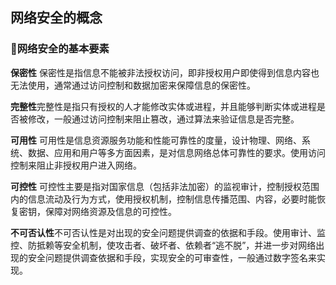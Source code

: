 ## 网络安全的概念

### 📑网络安全的基本要素

**保密性** 保密性是指信息不能被非法授权访问，即非授权用户即使得到信息内容也无法使用，通常通过访问控制和数据加密来保障信息的保密性。

**完整性**完整性是指只有授权的人才能修改实体或进程，并且能够判断实体或进程是否被修改，一般通过访问控制来阻止篡改，通过算法来验证信息是否完整。

**可用性** 可用性是信息资源服务功能和性能可靠性的度量，设计物理、网络、系统、数据、应用和用户等多方面因素，是对信息网络总体可靠性的要求。使用访问控制来阻止非授权用户进入网络。

**可控性** 可控性主要是指对国家信息（包括非法加密）的监视审计，控制授权范围内的信息流动及行为方式，使用授权机制，控制信息传播范围、内容，必要时能恢复密钥，保障对网络资源及信息的可控性。

**不可否认性**不可否认性是对出现的安全问题提供调查的依据和手段。使用审计、监控、防抵赖等安全机制，使攻击者、破坏者、依赖者“逃不脱”，并进一步对网络出现的安全问题提供调查依据和手段，实现安全的可审查性，一般通过数字签名来实现。
